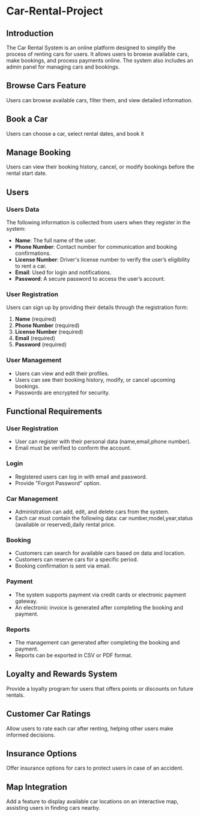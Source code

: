 # Car-Rental-Project

## Introduction
The Car Rental System is an online platform designed to simplify the process of renting cars for users. It allows users to browse available cars, make bookings, and process payments online. The system also includes an admin panel for managing cars and bookings.
## Browse Cars Feature
Users can browse available cars, filter them, and view detailed information.
## Book a Car
Users can choose a car, select rental dates, and book it
## Manage Booking
Users can view their booking history, cancel, or modify bookings before the rental start date.
## Users

### Users Data
The following information is collected from users when they register in the system:

- **Name**: The full name of the user.
- **Phone Number**: Contact number for communication and booking confirmations.
- **License Number**: Driver's license number to verify the user’s eligibility to rent a car.
- **Email**: Used for login and notifications.
- **Password**: A secure password to access the user’s account.

### User Registration
Users can sign up by providing their details through the registration form:

1. **Name** (required)
2. **Phone Number** (required)
3. **License Number** (required)
4. **Email** (required)
5. **Password** (required)

### User Management
- Users can view and edit their profiles.
- Users can see their booking history, modify, or cancel upcoming bookings.
- Passwords are encrypted for security.

## Functional Requirements
### User Registration
- User can register with their personal data (name,email,phone number).
- Email must be verified to conform the account.
### Login
- Registered users can log in with email and password.
- Provide "Forgot Password" option.
### Car Management
- Administration can add, edit, and delete cars from the system.
- Each car must contain the following data: car number,model,year,status (available or reserved),daily rental price.
### Booking
- Customers can search for available cars based on data and location.
- Customers can reserve cars for a specific period.
- Booking confirmation is sent via email.
### Payment
- The system supports payment via credit cards or electronic payment gateway.
- An electronic invoice is generated after completing the booking and payment.
### Reports
- The management can generated after completing the booking and payment.
- Reports can be exported in CSV or PDF format.
## Loyalty and Rewards System
Provide a loyalty program for users that offers points or discounts on future rentals.
## Customer Car Ratings
Allow users to rate each car after renting, helping other users make informed decisions.
## Insurance Options
Offer insurance options for cars to protect users in case of an accident.
## Map Integration
Add a feature to display available car locations on an interactive map, assisting users in finding cars nearby.
